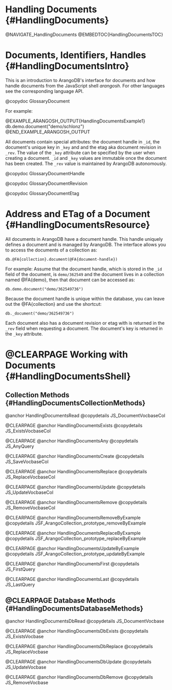 Handling Documents {#HandlingDocuments}
=======================================

@NAVIGATE_HandlingDocuments
@EMBEDTOC{HandlingDocumentsTOC}

Documents, Identifiers, Handles {#HandlingDocumentsIntro}
=========================================================

This is an introduction to ArangoDB's interface for documents and how handle
documents from the JavaScript shell _arangosh_. For other languages see the
corresponding language API.

@copydoc GlossaryDocument

For example:

@EXAMPLE_ARANGOSH_OUTPUT{HandlingDocumentsExample1}
    db.demo.document("demo/schlonz")
@END_EXAMPLE_ARANGOSH_OUTPUT

All documents contain special attributes: the document handle in `_id`, the
document's unique key in `_key` and and the etag aka document revision in
`_rev`. The value of the `_key` attribute can be specified by the user when
creating a document.  `_id` and `_key` values are immutable once the document
has been created. The `_rev` value is maintained by ArangoDB autonomously.

@copydoc GlossaryDocumentHandle

@copydoc GlossaryDocumentRevision

@copydoc GlossaryDocumentEtag

Address and ETag of a Document {#HandlingDocumentsResource}
===========================================================

All documents in ArangoDB have a document handle. This handle uniquely defines a
document and is managed by ArangoDB. The interface allows you to access the
documents of a collection as:

    db.@FA{collection}.document(@FA{document-handle})

For example: Assume that the document handle, which is stored in the `_id` field
of the document, is `demo/362549` and the document lives in a collection
named @FA{demo}, then that document can be accessed as:

    db.demo.document("demo/362549736")

Because the document handle is unique within the database, you
can leave out the @FA{collection} and use the shortcut:

    db._document("demo/362549736")

Each document also has a document revision or etag with is returned in the
`_rev` field when requesting a document. The document's key is returned in the
`_key` attribute.

@CLEARPAGE
Working with Documents {#HandlingDocumentsShell}
================================================

Collection Methods {#HandlingDocumentsCollectionMethods}
--------------------------------------------------------

@anchor HandlingDocumentsRead
@copydetails JS_DocumentVocbaseCol

@CLEARPAGE
@anchor HandlingDocumentsExists
@copydetails JS_ExistsVocbaseCol

@CLEARPAGE
@anchor HandlingDocumentsAny
@copydetails JS_AnyQuery

@CLEARPAGE
@anchor HandlingDocumentsCreate
@copydetails JS_SaveVocbaseCol

@CLEARPAGE
@anchor HandlingDocumentsReplace
@copydetails JS_ReplaceVocbaseCol

@CLEARPAGE
@anchor HandlingDocumentsUpdate
@copydetails JS_UpdateVocbaseCol

@CLEARPAGE
@anchor HandlingDocumentsRemove
@copydetails JS_RemoveVocbaseCol

@CLEARPAGE
@anchor HandlingDocumentsRemoveByExample
@copydetails JSF_ArangoCollection_prototype_removeByExample

@CLEARPAGE
@anchor HandlingDocumentsReplaceByExample
@copydetails JSF_ArangoCollection_prototype_replaceByExample

@CLEARPAGE
@anchor HandlingDocumentsUpdateByExample
@copydetails JSF_ArangoCollection_prototype_updateByExample

@CLEARPAGE
@anchor HandlingDocumentsFirst
@copydetails JS_FirstQuery

@CLEARPAGE
@anchor HandlingDocumentsLast
@copydetails JS_LastQuery

@CLEARPAGE
Database Methods {#HandlingDocumentsDatabaseMethods}
----------------------------------------------------

@anchor HandlingDocumentsDbRead
@copydetails JS_DocumentVocbase

@CLEARPAGE
@anchor HandlingDocumentsDbExists
@copydetails JS_ExistsVocbase

@CLEARPAGE
@anchor HandlingDocumentsDbReplace
@copydetails JS_ReplaceVocbase

@CLEARPAGE
@anchor HandlingDocumentsDbUpdate
@copydetails JS_UpdateVocbase

@CLEARPAGE
@anchor HandlingDocumentsDbRemove
@copydetails JS_RemoveVocbase
